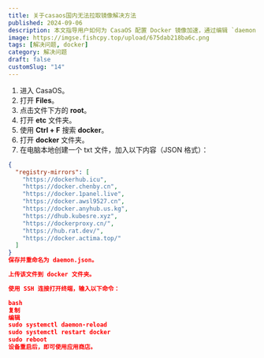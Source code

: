 ```yaml
---
title: 关于casaos国内无法拉取镜像解决方法
published: 2024-09-06
description: 本文指导用户如何为 CasaOS 配置 Docker 镜像加速，通过编辑 `daemon.json` 文件添加多个镜像源，加速 Docker 镜像的下载。最后通过重启 Docker 服务和设备，使配置生效。
image: https://imgse.fishcpy.top/upload/675dab218ba6c.png
tags: [解决问题, docker]
category: 解决问题
draft: false
customSlug: "14"
---
```

1. 进入 CasaOS。  
2. 打开 **Files**。  
3. 点击文件下方的 **root**。  
4. 打开 **etc** 文件夹。  
5. 使用 **Ctrl + F** 搜索 **docker**。  
6. 打开 **docker** 文件夹。  
7. 在电脑本地创建一个 txt 文件，加入以下内容（JSON 格式）：  
```json
{
  "registry-mirrors": [
    "https://dockerhub.icu",
    "https://docker.chenby.cn",
    "https://docker.1panel.live",
    "https://docker.awsl9527.cn",
    "https://docker.anyhub.us.kg",
    "https://dhub.kubesre.xyz",
    "https://dockerproxy.cn/",
    "https://hub.rat.dev/",
    "https://docker.actima.top/"
  ]
}
保存并重命名为 daemon.json。

上传该文件到 docker 文件夹。

使用 SSH 连接打开终端，输入以下命令：

bash
复制
编辑
sudo systemctl daemon-reload
sudo systemctl restart docker
sudo reboot
设备重启后，即可使用应用商店。